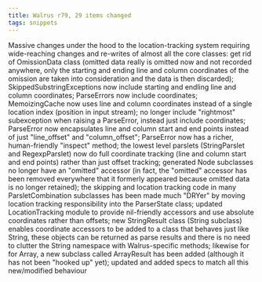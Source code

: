 ```yaml
---
title: Walrus r79, 29 items changed
tags: snippets
---
```


Massive changes under the hood to the location-tracking system requiring wide-reaching changes and re-writes of almost all the core classes: get rid of OmissionData class (omitted data really is omitted now and not recorded anywhere, only the starting and ending line and column coordinates of the omission are taken into consideration and the data is then discarded); SkippedSubstringExceptions now include starting and endling line and column coordinates; ParseErrors now include coordinates; MemoizingCache now uses line and column coordinates instead of a single location index (position in input stream); no longer include "rightmost" subexception when raising a ParseError, instead just include coordinates; ParseError now encapsulates line and column start and end points instead of just "line_offset" and "column_offset"; ParseError now has a richer, human-friendly "inspect" method; the lowest level parslets (StringParslet and RegexpParslet) now do full coordinate tracking (line and column start and end points) rather than just offset tracking; generated Node subclasses no longer have an "omitted" accessor (in fact, the "omitted" accessor has been removed everywhere that it formerly appeared because omitted data is no longer retained); the skipping and location tracking code in many ParsletCombination subclasses has been made much "DRYer" by moving location tracking responsibility into the ParserState class; updated LocationTracking module to provide nil-friendly accessors and use absolute coordinates rather than offsets; new StringResult class (String subclass) enables coordinate accessors to be added to a class that behaves just like String, these objects can be returned as parse results and there is no need to clutter the String namespace with Walrus-specific methods; likewise for for Array, a new subclass called ArrayResult has been added (although it has not been "hooked up" yet); updated and added specs to match all this new/modified behaviour
